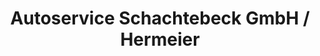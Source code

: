 ---
title: "Autoservice Schachtebeck GmbH / Hermeier"
url: /goettingen/autoservice-schachtebeck-gmbh-hermeier/
shop: Autowerkstatt
---